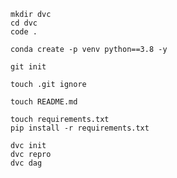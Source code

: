 ```
mkdir dvc
cd dvc
code .
```

```
conda create -p venv python==3.8 -y
```

```
git init
```

```
touch .git ignore
```

```
touch README.md
```

```
touch requirements.txt
pip install -r requirements.txt
```

```
dvc init
dvc repro
dvc dag
```